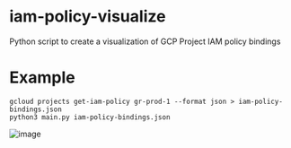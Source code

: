 # iam-policy-visualize
Python script to create a visualization of GCP Project IAM policy bindings

# Example 

```console
gcloud projects get-iam-policy gr-prod-1 --format json > iam-policy-bindings.json
python3 main.py iam-policy-bindings.json
```
![image](https://github.com/hac01/iam-policy-visualize/assets/70646122/c0d12bcc-7bda-40e3-9a56-dc30a2b9cea1)
